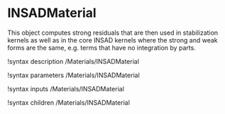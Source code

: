 # INSADMaterial

This object computes strong residuals that are then used in stabilization
kernels as well as in the core INSAD kernels where the strong and weak forms are
the same, e.g. terms that have no integration by parts.

!syntax description /Materials/INSADMaterial<RESIDUAL>

!syntax parameters /Materials/INSADMaterial<RESIDUAL>

!syntax inputs /Materials/INSADMaterial<RESIDUAL>

!syntax children /Materials/INSADMaterial<RESIDUAL>
